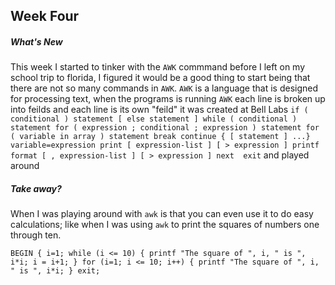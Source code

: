 ## Week Four
##### What's New
This week I started to tinker with the `AWK` commmand before I left on my school trip to florida, I figured it would be a good thing to start being that there are not so many commands in `AWK`. `AWK` is a language that is designed for processing text, when the programs is running `AWK` each line is broken up into feilds and each line is its own "feild" it was created at Bell Labs
`if ( conditional ) statement [ else statement ]
while ( conditional ) statement
for ( expression ; conditional ; expression ) statement
for ( variable in array ) statement
break
continue
{ [ statement ] ...}
variable=expression
print [ expression-list ] [ > expression ]
printf format [ , expression-list ] [ > expression ]
next 
exit`
and played around 

##### Take away?
When I was playing around with `awk` is that you can even use it to do easy calculations; like when I was using `awk` to print the squares of numbers one through ten. 

`BEGIN {
	i=1;
	while (i <= 10) {
		printf "The square of ", i, " is ", i*i;
		i = i+1;
	}
	for (i=1; i <= 10; i++) {
		printf "The square of ", i, " is ", i*i;
	}
exit;`


